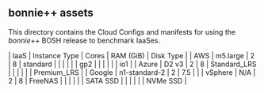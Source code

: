 ## bonnie++ assets

This directory contains the Cloud Configs and manifests for using
the _bonnie++_ BOSH release to benchmark IaaSes.

| IaaS    | Instance Type | Cores | RAM (GiB) | Disk Type    |
| AWS     | m5.large      | 2     | 8         | standard     |
|         |               |       |           | gp2          |
|         |               |       |           | io1          |
| Azure   | D2 v3         | 2     | 8         | Standard_LRS |
|         |               |       |           | Premium_LRS  |
| Google  | n1-standard-2 | 2     | 7.5       |              |
| vSphere | N/A           | 2     | 8         | FreeNAS      |
|         |               |       |           | SATA SSD     |
|         |               |       |           | NVMe SSD     |
